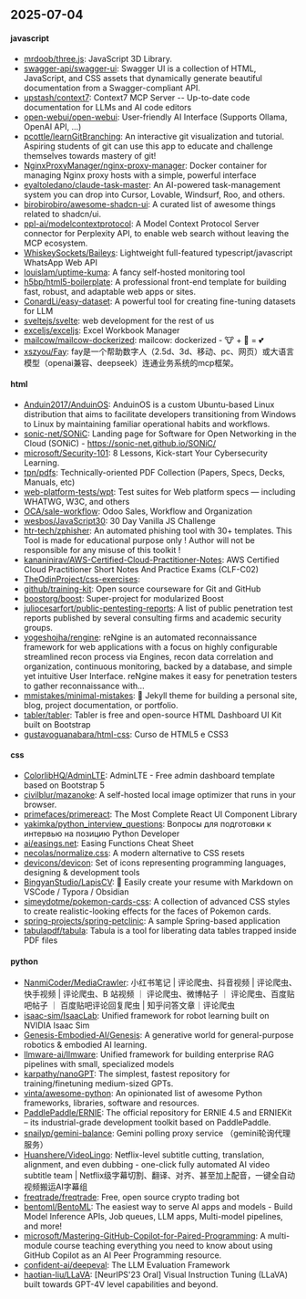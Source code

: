 ## 2025-07-04

#### javascript
* [mrdoob/three.js](https://github.com/mrdoob/three.js): JavaScript 3D Library.
* [swagger-api/swagger-ui](https://github.com/swagger-api/swagger-ui): Swagger UI is a collection of HTML, JavaScript, and CSS assets that dynamically generate beautiful documentation from a Swagger-compliant API.
* [upstash/context7](https://github.com/upstash/context7): Context7 MCP Server -- Up-to-date code documentation for LLMs and AI code editors
* [open-webui/open-webui](https://github.com/open-webui/open-webui): User-friendly AI Interface (Supports Ollama, OpenAI API, ...)
* [pcottle/learnGitBranching](https://github.com/pcottle/learnGitBranching): An interactive git visualization and tutorial. Aspiring students of git can use this app to educate and challenge themselves towards mastery of git!
* [NginxProxyManager/nginx-proxy-manager](https://github.com/NginxProxyManager/nginx-proxy-manager): Docker container for managing Nginx proxy hosts with a simple, powerful interface
* [eyaltoledano/claude-task-master](https://github.com/eyaltoledano/claude-task-master): An AI-powered task-management system you can drop into Cursor, Lovable, Windsurf, Roo, and others.
* [birobirobiro/awesome-shadcn-ui](https://github.com/birobirobiro/awesome-shadcn-ui): A curated list of awesome things related to shadcn/ui.
* [ppl-ai/modelcontextprotocol](https://github.com/ppl-ai/modelcontextprotocol): A Model Context Protocol Server connector for Perplexity API, to enable web search without leaving the MCP ecosystem.
* [WhiskeySockets/Baileys](https://github.com/WhiskeySockets/Baileys): Lightweight full-featured typescript/javascript WhatsApp Web API
* [louislam/uptime-kuma](https://github.com/louislam/uptime-kuma): A fancy self-hosted monitoring tool
* [h5bp/html5-boilerplate](https://github.com/h5bp/html5-boilerplate): A professional front-end template for building fast, robust, and adaptable web apps or sites.
* [ConardLi/easy-dataset](https://github.com/ConardLi/easy-dataset): A powerful tool for creating fine-tuning datasets for LLM
* [sveltejs/svelte](https://github.com/sveltejs/svelte): web development for the rest of us
* [exceljs/exceljs](https://github.com/exceljs/exceljs): Excel Workbook Manager
* [mailcow/mailcow-dockerized](https://github.com/mailcow/mailcow-dockerized): mailcow: dockerized - 🐮 + 🐋 = 💕
* [xszyou/Fay](https://github.com/xszyou/Fay): fay是一个帮助数字人（2.5d、3d、移动、pc、网页）或大语言模型（openai兼容、deepseek）连通业务系统的mcp框架。

#### html
* [Anduin2017/AnduinOS](https://github.com/Anduin2017/AnduinOS): AnduinOS is a custom Ubuntu-based Linux distribution that aims to facilitate developers transitioning from Windows to Linux by maintaining familiar operational habits and workflows.
* [sonic-net/SONiC](https://github.com/sonic-net/SONiC): Landing page for Software for Open Networking in the Cloud (SONiC) - https://sonic-net.github.io/SONiC/
* [microsoft/Security-101](https://github.com/microsoft/Security-101): 8 Lessons, Kick-start Your Cybersecurity Learning.
* [tpn/pdfs](https://github.com/tpn/pdfs): Technically-oriented PDF Collection (Papers, Specs, Decks, Manuals, etc)
* [web-platform-tests/wpt](https://github.com/web-platform-tests/wpt): Test suites for Web platform specs — including WHATWG, W3C, and others
* [OCA/sale-workflow](https://github.com/OCA/sale-workflow): Odoo Sales, Workflow and Organization
* [wesbos/JavaScript30](https://github.com/wesbos/JavaScript30): 30 Day Vanilla JS Challenge
* [htr-tech/zphisher](https://github.com/htr-tech/zphisher): An automated phishing tool with 30+ templates. This Tool is made for educational purpose only ! Author will not be responsible for any misuse of this toolkit !
* [kananinirav/AWS-Certified-Cloud-Practitioner-Notes](https://github.com/kananinirav/AWS-Certified-Cloud-Practitioner-Notes): AWS Certified Cloud Practitioner Short Notes And Practice Exams (CLF-C02)
* [TheOdinProject/css-exercises](https://github.com/TheOdinProject/css-exercises): 
* [github/training-kit](https://github.com/github/training-kit): Open source courseware for Git and GitHub
* [boostorg/boost](https://github.com/boostorg/boost): Super-project for modularized Boost
* [juliocesarfort/public-pentesting-reports](https://github.com/juliocesarfort/public-pentesting-reports): A list of public penetration test reports published by several consulting firms and academic security groups.
* [yogeshojha/rengine](https://github.com/yogeshojha/rengine): reNgine is an automated reconnaissance framework for web applications with a focus on highly configurable streamlined recon process via Engines, recon data correlation and organization, continuous monitoring, backed by a database, and simple yet intuitive User Interface. reNgine makes it easy for penetration testers to gather reconnaissance with…
* [mmistakes/minimal-mistakes](https://github.com/mmistakes/minimal-mistakes): 📐 Jekyll theme for building a personal site, blog, project documentation, or portfolio.
* [tabler/tabler](https://github.com/tabler/tabler): Tabler is free and open-source HTML Dashboard UI Kit built on Bootstrap
* [gustavoguanabara/html-css](https://github.com/gustavoguanabara/html-css): Curso de HTML5 e CSS3

#### css
* [ColorlibHQ/AdminLTE](https://github.com/ColorlibHQ/AdminLTE): AdminLTE - Free admin dashboard template based on Bootstrap 5
* [civilblur/mazanoke](https://github.com/civilblur/mazanoke): A self-hosted local image optimizer that runs in your browser.
* [primefaces/primereact](https://github.com/primefaces/primereact): The Most Complete React UI Component Library
* [yakimka/python_interview_questions](https://github.com/yakimka/python_interview_questions): Вопросы для подготовки к интервью на позицию Python Developer
* [ai/easings.net](https://github.com/ai/easings.net): Easing Functions Cheat Sheet
* [necolas/normalize.css](https://github.com/necolas/normalize.css): A modern alternative to CSS resets
* [devicons/devicon](https://github.com/devicons/devicon): Set of icons representing programming languages, designing & development tools
* [BingyanStudio/LapisCV](https://github.com/BingyanStudio/LapisCV): 📄 Easily create your resume with Markdown on VSCode / Typora / Obsidian
* [simeydotme/pokemon-cards-css](https://github.com/simeydotme/pokemon-cards-css): A collection of advanced CSS styles to create realistic-looking effects for the faces of Pokemon cards.
* [spring-projects/spring-petclinic](https://github.com/spring-projects/spring-petclinic): A sample Spring-based application
* [tabulapdf/tabula](https://github.com/tabulapdf/tabula): Tabula is a tool for liberating data tables trapped inside PDF files

#### python
* [NanmiCoder/MediaCrawler](https://github.com/NanmiCoder/MediaCrawler): 小红书笔记 | 评论爬虫、抖音视频 | 评论爬虫、快手视频 | 评论爬虫、B 站视频 ｜ 评论爬虫、微博帖子 ｜ 评论爬虫、百度贴吧帖子 ｜ 百度贴吧评论回复爬虫 | 知乎问答文章｜评论爬虫
* [isaac-sim/IsaacLab](https://github.com/isaac-sim/IsaacLab): Unified framework for robot learning built on NVIDIA Isaac Sim
* [Genesis-Embodied-AI/Genesis](https://github.com/Genesis-Embodied-AI/Genesis): A generative world for general-purpose robotics & embodied AI learning.
* [llmware-ai/llmware](https://github.com/llmware-ai/llmware): Unified framework for building enterprise RAG pipelines with small, specialized models
* [karpathy/nanoGPT](https://github.com/karpathy/nanoGPT): The simplest, fastest repository for training/finetuning medium-sized GPTs.
* [vinta/awesome-python](https://github.com/vinta/awesome-python): An opinionated list of awesome Python frameworks, libraries, software and resources.
* [PaddlePaddle/ERNIE](https://github.com/PaddlePaddle/ERNIE): The official repository for ERNIE 4.5 and ERNIEKit – its industrial-grade development toolkit based on PaddlePaddle.
* [snailyp/gemini-balance](https://github.com/snailyp/gemini-balance): Gemini polling proxy service （gemini轮询代理服务）
* [Huanshere/VideoLingo](https://github.com/Huanshere/VideoLingo): Netflix-level subtitle cutting, translation, alignment, and even dubbing - one-click fully automated AI video subtitle team | Netflix级字幕切割、翻译、对齐、甚至加上配音，一键全自动视频搬运AI字幕组
* [freqtrade/freqtrade](https://github.com/freqtrade/freqtrade): Free, open source crypto trading bot
* [bentoml/BentoML](https://github.com/bentoml/BentoML): The easiest way to serve AI apps and models - Build Model Inference APIs, Job queues, LLM apps, Multi-model pipelines, and more!
* [microsoft/Mastering-GitHub-Copilot-for-Paired-Programming](https://github.com/microsoft/Mastering-GitHub-Copilot-for-Paired-Programming): A multi-module course teaching everything you need to know about using GitHub Copilot as an AI Peer Programming resource.
* [confident-ai/deepeval](https://github.com/confident-ai/deepeval): The LLM Evaluation Framework
* [haotian-liu/LLaVA](https://github.com/haotian-liu/LLaVA): [NeurIPS'23 Oral] Visual Instruction Tuning (LLaVA) built towards GPT-4V level capabilities and beyond.

